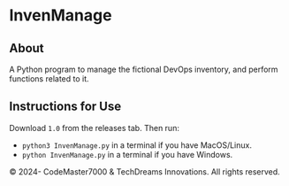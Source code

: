 # InvenManage

## About

A Python program to manage the fictional DevOps inventory, and perform functions related to it.

## Instructions for Use

Download `1.0` from the releases tab. Then run:

- `python3 InvenManage.py` in a terminal if you have MacOS/Linux.
- `python InvenManage.py` in a terminal if you have Windows.

© 2024- CodeMaster7000 & TechDreams Innovations. All rights reserved.

